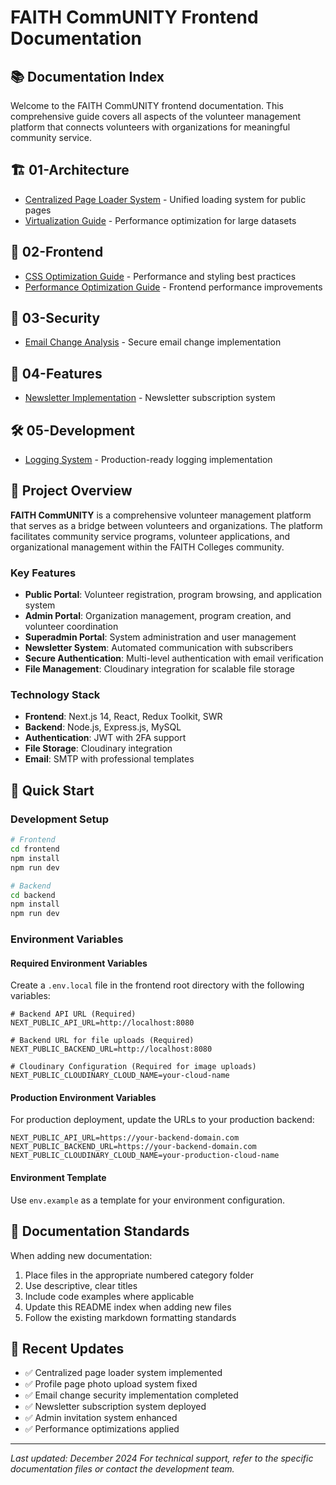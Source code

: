 # FAITH CommUNITY Frontend Documentation

## 📚 Documentation Index

Welcome to the FAITH CommUNITY frontend documentation. This comprehensive guide covers all aspects of the volunteer management platform that connects volunteers with organizations for meaningful community service.

## 🏗️ 01-Architecture
- [Centralized Page Loader System](./01-architecture/CENTRALIZED_PAGE_LOADER_SYSTEM.md) - Unified loading system for public pages
- [Virtualization Guide](./01-architecture/VIRTUALIZATION_GUIDE.md) - Performance optimization for large datasets

## 🎨 02-Frontend
- [CSS Optimization Guide](./02-frontend/CSS_OPTIMIZATION_GUIDE.md) - Performance and styling best practices
- [Performance Optimization Guide](./02-frontend/PERFORMANCE_OPTIMIZATION_GUIDE.md) - Frontend performance improvements

## 🔐 03-Security
- [Email Change Analysis](./03-security/EMAIL_CHANGE_ANALYSIS.md) - Secure email change implementation

## 📧 04-Features
- [Newsletter Implementation](./04-features/NEWSLETTER_IMPLEMENTATION_GUIDE.md) - Newsletter subscription system

## 🛠️ 05-Development
- [Logging System](./05-development/LOGGING_README.md) - Production-ready logging implementation

## 🎯 Project Overview

**FAITH CommUNITY** is a comprehensive volunteer management platform that serves as a bridge between volunteers and organizations. The platform facilitates community service programs, volunteer applications, and organizational management within the FAITH Colleges community.

### Key Features
- **Public Portal**: Volunteer registration, program browsing, and application system
- **Admin Portal**: Organization management, program creation, and volunteer coordination
- **Superadmin Portal**: System administration and user management
- **Newsletter System**: Automated communication with subscribers
- **Secure Authentication**: Multi-level authentication with email verification
- **File Management**: Cloudinary integration for scalable file storage

### Technology Stack
- **Frontend**: Next.js 14, React, Redux Toolkit, SWR
- **Backend**: Node.js, Express.js, MySQL
- **Authentication**: JWT with 2FA support
- **File Storage**: Cloudinary integration
- **Email**: SMTP with professional templates

## 🚀 Quick Start

### Development Setup
```bash
# Frontend
cd frontend
npm install
npm run dev

# Backend
cd backend
npm install
npm run dev
```

### Environment Variables

#### Required Environment Variables
Create a `.env.local` file in the frontend root directory with the following variables:

```env
# Backend API URL (Required)
NEXT_PUBLIC_API_URL=http://localhost:8080

# Backend URL for file uploads (Required)
NEXT_PUBLIC_BACKEND_URL=http://localhost:8080

# Cloudinary Configuration (Required for image uploads)
NEXT_PUBLIC_CLOUDINARY_CLOUD_NAME=your-cloud-name
```

#### Production Environment Variables
For production deployment, update the URLs to your production backend:

```env
NEXT_PUBLIC_API_URL=https://your-backend-domain.com
NEXT_PUBLIC_BACKEND_URL=https://your-backend-domain.com
NEXT_PUBLIC_CLOUDINARY_CLOUD_NAME=your-production-cloud-name
```

#### Environment Template
Use `env.example` as a template for your environment configuration.

## 📖 Documentation Standards

When adding new documentation:
1. Place files in the appropriate numbered category folder
2. Use descriptive, clear titles
3. Include code examples where applicable
4. Update this README index when adding new files
5. Follow the existing markdown formatting standards

## 🔄 Recent Updates

- ✅ Centralized page loader system implemented
- ✅ Profile page photo upload system fixed
- ✅ Email change security implementation completed
- ✅ Newsletter subscription system deployed
- ✅ Admin invitation system enhanced
- ✅ Performance optimizations applied

---

*Last updated: December 2024*
*For technical support, refer to the specific documentation files or contact the development team.*